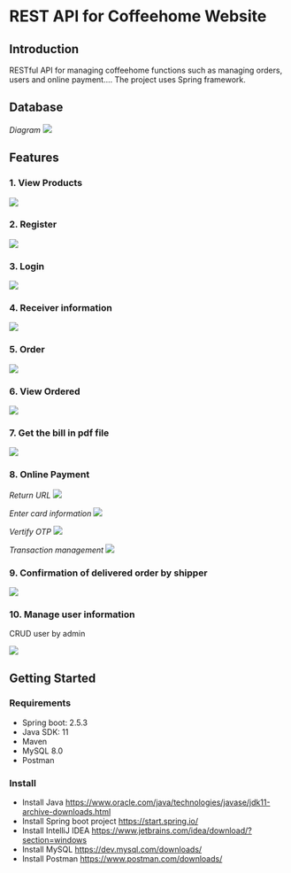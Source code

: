 # REST API for Coffeehome Website

## Introduction
  RESTful API for managing coffeehome functions such as managing orders, users and online payment.... The project uses Spring framework.
  
## Database
*Diagram*
<img src="images/diagram.png">

## Features
### 1. View Products
<img src="images/Get_Products.jpg">

### 2. Register
<img src="images/Register.jpg">

### 3. Login
<img src="images/Login.jpg">

### 4. Receiver information
<img src="images/Post_delivery.jpg">

### 5. Order
<img src="images/Post_Order.jpg">

### 6. View Ordered
<img src="images/Get_Orders.jpg">

### 7. Get the bill in pdf file
<img src="images/Get_Billpdf.jpg">

### 8. Online Payment

*Return URL*
<img src="images/URL Payment.jpg">

*Enter card information*
<img src="images/Payment_1.jpg">

*Vertify OTP*
<img src="images/Payment_2.jpg">

*Transaction management*
<img src="images/Manage_payment.jpg">

### 9. Confirmation of delivered order by shipper
<img src="images/Order completed.jpg">

### 10. Manage user information
  CRUD user by admin

<img src="images/Infor_User.jpg">

## Getting Started

### Requirements
- Spring boot: 2.5.3
- Java SDK: 11
- Maven 
- MySQL 8.0
- Postman
### Install
- Install Java
    https://www.oracle.com/java/technologies/javase/jdk11-archive-downloads.html
- Install Spring boot project
    https://start.spring.io/
- Install IntelliJ IDEA
    https://www.jetbrains.com/idea/download/?section=windows
- Install MySQL
    https://dev.mysql.com/downloads/
- Install Postman
    https://www.postman.com/downloads/

